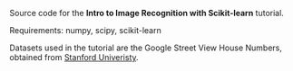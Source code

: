 Source code for the **Intro to Image Recognition with Scikit-learn** tutorial.

Requirements: numpy, scipy, scikit-learn

Datasets used in the tutorial are the Google Street View House Numbers, obtained from [Stanford Univeristy](http://ufldl.stanford.edu/housenumbers).
